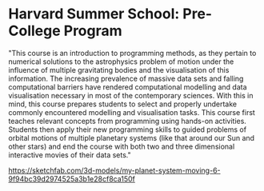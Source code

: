 # Harvard Summer School: Pre-College Program

"This course is an introduction to programming methods, as they pertain to numerical solutions to the astrophysics problem of motion under the influence of multiple gravitating bodies and the visualisation of this information. The increasing prevalence of massive data sets and falling computational barriers have rendered computational modelling and data visualisation necessary in most of the contemporary sciences. With this in mind, this course prepares students to select and properly undertake commonly encountered modelling and visualisation tasks. This course first teaches relevant concepts from programming using hands-on activities. Students then apply their new programming skills to guided problems of orbital motions of multiple planetary systems (like that around our Sun and other stars) and end the course with both two and three dimensional interactive movies of their data sets."

https://sketchfab.com/3d-models/my-planet-system-moving-6-9f94bc39d2974525a3b1e28cf8ca150f
